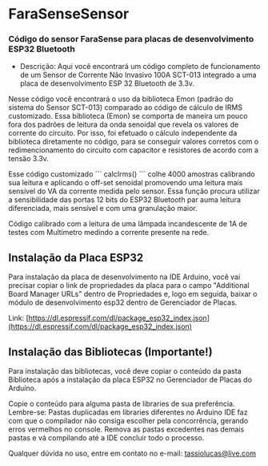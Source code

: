 # FaraSenseSensor

### Código do sensor FaraSense para placas de desenvolvimento ESP32 Bluetooth

* Descrição: Aqui você encontrará um código completo de funcionamento de um Sensor de Corrente Não Invasivo 100A SCT-013 integrado a uma placa de desenvolvimento ESP 32 Bluetooth de 3.3v.

Nesse código você encontrará o uso da biblioteca Emon (padrão do sistema do Sensor SCT-013) comparado ao código de cálculo de IRMS customizado. Essa biblioteca (Emon) se comporta de maneira um pouco fora dos padrões de leitura da onda senoidal que revela os valores de corrente do circuito. Por isso, foi efetuado o cálculo independente da biblioteca diretamente no código, para se conseguir valores corretos com o redimencionamento do circuito com capacitor e resistores de acordo com a tensão 3.3v.

Esse código customizado ´´´ calcIrms() ´´´ colhe 4000 amostras calibrando sua leitura e aplicando o off-set senoidal promovendo uma leitura mais sensível do VA da corrente medida pelo sensor. Essa função procura utilizar a sensibilidade das portas 12 bits do ESP32 Bluetooth par auma leitura diferenciada, mais sensível e com uma granulação maior.

Código calibrado com a leitura de uma lâmpada incandescente de 1A de testes com Multímetro medindo a corrente presente na rede.

## Instalação da Placa ESP32

Para instalação da placa de desenvolvimento na IDE Arduino, você vai precisar copiar o link de propriedades da placa para o campo "Additional Board Manager URLs" dentro de Propriedades e, logo em seguida, baixar o módulo de desenvolvimento esp32 dentro de Gerenciador de Placas.

Link: [https://dl.espressif.com/dl/package_esp32_index.json](https://dl.espressif.com/dl/package_esp32_index.json)

## Instalação das Bibliotecas (Importante!)

Para instalação das bibliotecas, você deve copiar o conteúdo da pasta Biblioteca após a instalação da placa ESP32 no Gerenciador de Placas do Arduíno.

Copie o conteúdo para alguma pasta de libraries de sua preferência. Lembre-se: Pastas duplicadas em libraries diferentes no Arduino IDE faz com que o compilador não consiga escolher pela concorrência, gerando erros vermelhos no console. Remova as pastas excedentes nas demais pastas e vá compilando até a IDE concluir todo o processo.

Qualquer dúvida no uso, entre em contato no e-mail: [tassiolucas@live.com](tassiolucas@live.com)


